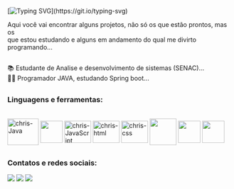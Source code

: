 [![Typing SVG](https://readme-typing-svg.herokuapp.com/?color=white&size=35&left=true&left=true&width=1000&lines=Bem+Vindos(as)+ao+meu+GitHub!;Sou+Christian+Felipe+Carvalho;Tenho+25+anos;)](https://git.io/typing-svg)

Aqui você vai encontrar alguns projetos, não só os que estão prontos, mas os  <br>
que estou estudando e alguns em andamento do qual me divirto programando...

##

📚 Estudante de Analise e desenvolvimento de sistemas (SENAC)...  
👨‍💻 Programador JAVA, estudando Spring boot...

## 
  
<h3>Linguagens e ferramentas:</h3>
<div style="display: inline_block"><br>
    
 <img align="center" alt="chris-Java" height="60" width="70" src="https://cdn.jsdelivr.net/gh/devicons/devicon/icons/java/java-original.svg" />
 <img align="center"  heigth="40" width="50" src="https://cdn.jsdelivr.net/gh/devicons/devicon/icons/spring/spring-original.svg" />
 <img align="center" alt="chris-JavaScript" height="50" width="60" src="https://cdn.jsdelivr.net/gh/devicons/devicon/icons/javascript/javascript-plain.svg" />
 <img align="center" alt="chris-html" height="50" width="60" src="https://cdn.jsdelivr.net/gh/devicons/devicon/icons/html5/html5-original.svg" />
 <img align="center" alt="chris-css" height="50" width="60" src="https://cdn.jsdelivr.net/gh/devicons/devicon/icons/css3/css3-original.svg" />
 <img align="center" heigth="50" width="60" src="https://cdn.jsdelivr.net/gh/devicons/devicon/icons/mysql/mysql-original-wordmark.svg" />
 <img align="center"  heigth="40" width="50" src="https://cdn.jsdelivr.net/gh/devicons/devicon/icons/postgresql/postgresql-original-wordmark.svg" />
 <img align="center"  heigth="40" width="50" src="https://cdn.jsdelivr.net/gh/devicons/devicon/icons/git/git-plain.svg" />       
          
</div>

  ##
 
<div> 
  <h3>Contatos e redes sociais:</h3>
  <a href="https://www.instagram.com/christianfelipecarvalho/" target="_blank"><img src="https://img.shields.io/badge/-Instagram-%23E4405F?style=for-the-badge&logo=instagram&logoColor=white" target="_blank"></a>
  <a href = "mailto:christianfc001@gmail.com"><img src="https://img.shields.io/badge/-Gmail-%23333?style=for-the-badge&logo=gmail&logoColor=white" target="_blank"></a>
 <a href="https://www.linkedin.com/in/christian-felipe-carvalho-744b91150/" target="_blank"><img src="https://img.shields.io/badge/-LinkedIn-%230077B5?style=for-the-badge&logo=linkedin&logoColor=white" target="_blank"></a> 
 
</div>

